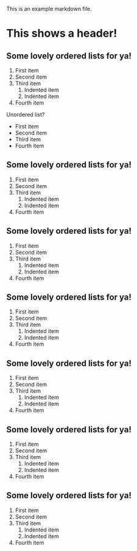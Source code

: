 This is an example markdown file.

# This shows a header!

## Some lovely ordered lists for ya!
1. First item
2. Second item
3. Third item
    1. Indented item
    2. Indented item
4. Fourth item 

Unordered list?

- First item
- Second item
- Third item
- Fourth item 


## Some lovely ordered lists for ya!
1. First item
2. Second item
3. Third item
    1. Indented item
    2. Indented item
4. Fourth item 


## Some lovely ordered lists for ya!
1. First item
2. Second item
3. Third item
    1. Indented item
    2. Indented item
4. Fourth item 


## Some lovely ordered lists for ya!
1. First item
2. Second item
3. Third item
    1. Indented item
    2. Indented item
4. Fourth item 


## Some lovely ordered lists for ya!
1. First item
2. Second item
3. Third item
    1. Indented item
    2. Indented item
4. Fourth item 


## Some lovely ordered lists for ya!
1. First item
2. Second item
3. Third item
    1. Indented item
    2. Indented item
4. Fourth item 


## Some lovely ordered lists for ya!
1. First item
2. Second item
3. Third item
    1. Indented item
    2. Indented item
4. Fourth item 
